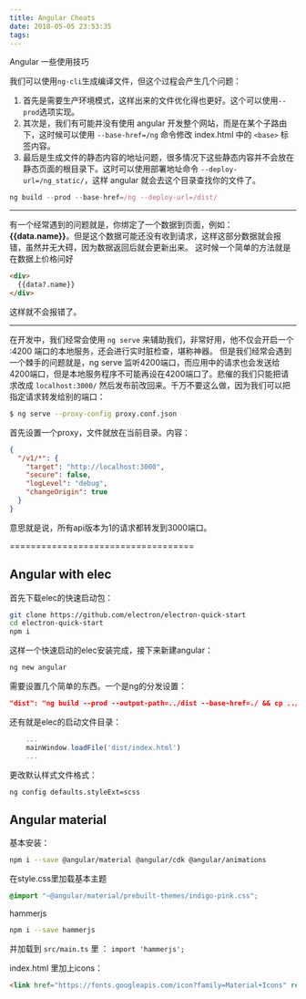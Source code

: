 ```yaml
---
title: Angular Cheats
date: 2018-05-05 23:53:35
tags:
---
```


Angular 一些使用技巧

<!-- more -->

我们可以使用`ng-cli`生成编译文件，但这个过程会产生几个问题：

1. 首先是需要生产环境模式，这样出来的文件优化得也更好。这个可以使用`--prod`选项实现。
2. 其次是，我们有可能并没有使用 angular 开发整个网站，而是在某个子路由下，这时候可以使用 `--base-href=/ng` 命令修改 index.html 中的 `<base>` 标签内容。
3. 最后是生成文件的静态内容的地址问题，很多情况下这些静态内容并不会放在静态页面的根目录下。这时可以使用部署地址命令 `--deploy-url=/ng_static/`，这样 angular 就会去这个目录查找你的文件了。

```js
ng build --prod --base-href=/ng --deploy-url=/dist/
```

-------------

有一个经常遇到的问题就是，你绑定了一个数据到页面，例如：__{{data.name}}__。但是这个数据可能还没有收到请求，这样这部分数据就会报错，虽然并无大碍，因为数据返回后就会更新出来。
这时候一个简单的方法就是在数据上价格问好

```html
<div>
  {{data?.name}}
</div>
```

这样就不会报错了。

-------------

在开发中，我们经常会使用 `ng serve` 来辅助我们，非常好用，他不仅会开启一个 :4200 端口的本地服务，还会进行实时脏检查，堪称神器。
但是我们经常会遇到一个棘手的问题就是，ng serve 监听4200端口，而应用中的请求也会发送给4200端口，但是本地服务程序不可能再设在4200端口了。悲催的我们只能把请求改成 `localhost:3000/` 然后发布前改回来。千万不要这么做，因为我们可以把指定请求转发给别的端口：

```bash
$ ng serve --proxy-config proxy.conf.json
```

首先设置一个proxy，文件就放在当前目录。内容：

```json
{
  "/v1/*": {
    "target": "http://localhost:3000",
    "secure": false,
    "logLevel": "debug",
    "changeOrigin": true
  }
}
```

意思就是说，所有api版本为1的请求都转发到3000端口。


===================================

## Angular with elec ##

首先下载elec的快速启动包：

```bash
git clone https://github.com/electron/electron-quick-start
cd electron-quick-start
npm i
```

这样一个快速启动的elec安装完成，接下来新建angular：

```bash
ng new angular
```

需要设置几个简单的东西。一个是ng的分发设置：

```json
"dist": "ng build --prod --output-path=../dist --base-href=./ && cp ../dist/index.html ../"
```

还有就是elec的启动文件目录：

```js
    ...
    mainWindow.loadFile('dist/index.html')
    ...
```

更改默认样式文件格式：

```
ng config defaults.styleExt=scss
```

## Angular material ##

基本安装：

```bash
npm i --save @angular/material @angular/cdk @angular/animations
```

在style.css里加载基本主题

```css
@import "~@angular/material/prebuilt-themes/indigo-pink.css";
```

hammerjs

```bash
npm i --save hammerjs
```

并加载到 `src/main.ts` 里 ： `import 'hammerjs';`

index.html 里加上icons：

```html
<link href="https://fonts.googleapis.com/icon?family=Material+Icons" rel="stylesheet"> 
```


